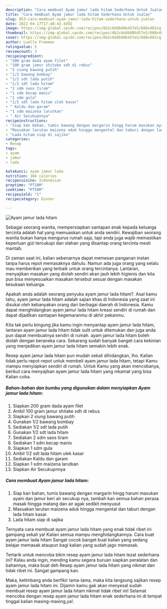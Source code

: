 ```yaml
---
description: "Cara membuat Ayam jamur lada hitam Sederhana Untuk Jualan"
title: "Cara membuat Ayam jamur lada hitam Sederhana Untuk Jualan"
slug: 853-cara-membuat-ayam-jamur-lada-hitam-sederhana-untuk-jualan
date: 2021-04-17T17:48:43.439Z
image: https://img-global.cpcdn.com/recipes/6b2c6ddb08b457e5/680x482cq70/ayam-jamur-lada-hitam-foto-resep-utama.jpg
thumbnail: https://img-global.cpcdn.com/recipes/6b2c6ddb08b457e5/680x482cq70/ayam-jamur-lada-hitam-foto-resep-utama.jpg
cover: https://img-global.cpcdn.com/recipes/6b2c6ddb08b457e5/680x482cq70/ayam-jamur-lada-hitam-foto-resep-utama.jpg
author: Luella Freeman
ratingvalue: 5
reviewcount: 3
recipeingredient:
- "200 gram dada ayam filet"
- "100 gram jamur shitake sdh di rebus"
- "2 siung bawang putih"
- "1/2 bawang bombay"
- "1/2 sdt lada putih"
- "1/2 sdt lada hitam"
- "2 sdm saos tiram"
- "1 sdm kecap manis"
- "1 sdm gula"
- "1/2 sdt lada hitam ulek kasar"
- " Kaldu dan garam"
- "1 sdm maizena larutkan"
- " Air Secukupnnya"
recipeinstructions:
- "Siap kan bahan, tumis bawang dengan margarin hingg harum masukan ayam dan jamur beri air secukup nya, tambah kan semua bahan perasa masak hingga matang dan air agak sedikit menyusut"
- "Masuakan larutan maizena aduk hingga mengental dan taburi dengan lada hitam kasar."
- "Lada hitam siap di sajika"
categories:
- Resep
tags:
- ayam
- jamur
- lada

katakunci: ayam jamur lada 
nutrition: 104 calories
recipecuisine: Indonesian
preptime: "PT10M"
cooktime: "PT50M"
recipeyield: "1"
recipecategory: Dinner

---
```



![Ayam jamur lada hitam](https://img-global.cpcdn.com/recipes/6b2c6ddb08b457e5/680x482cq70/ayam-jamur-lada-hitam-foto-resep-utama.jpg)

Sebagai seorang wanita, mempersiapkan santapan enak kepada keluarga tercinta adalah hal yang memuaskan untuk anda sendiri. Kewajiban seorang  wanita bukan hanya mengurus rumah saja, tapi anda juga wajib memastikan keperluan gizi tercukupi dan olahan yang disantap orang tercinta mesti mantab.

Di zaman  saat ini, kalian sebenarnya dapat memesan panganan instan tanpa harus repot memasaknya dahulu. Namun ada juga orang yang selalu mau memberikan yang terbaik untuk orang tercintanya. Lantaran, menyajikan masakan yang diolah sendiri akan jauh lebih higienis dan kita pun bisa menyesuaikan masakan tersebut sesuai dengan masakan kesukaan keluarga. 



Apakah anda adalah seorang penyuka ayam jamur lada hitam?. Asal kamu tahu, ayam jamur lada hitam adalah sajian khas di Indonesia yang saat ini disukai oleh kebanyakan orang dari berbagai daerah di Indonesia. Kamu dapat menghidangkan ayam jamur lada hitam kreasi sendiri di rumah dan dapat dijadikan santapan kegemaranmu di akhir pekanmu.

Kita tak perlu bingung jika kamu ingin menyantap ayam jamur lada hitam, lantaran ayam jamur lada hitam tidak sulit untuk ditemukan dan juga anda pun dapat membuatnya sendiri di rumah. ayam jamur lada hitam boleh diolah dengan beraneka cara. Sekarang sudah banyak banget cara kekinian yang menjadikan ayam jamur lada hitam semakin lebih enak.

Resep ayam jamur lada hitam pun mudah sekali dihidangkan, lho. Kalian tidak perlu repot-repot untuk membeli ayam jamur lada hitam, tetapi Kamu mampu menyiapkan sendiri di rumah. Untuk Kamu yang akan mencobanya, berikut cara menyajikan ayam jamur lada hitam yang nikamat yang bisa Kalian coba.

<!--inarticleads1-->

##### Bahan-bahan dan bumbu yang digunakan dalam menyiapkan Ayam jamur lada hitam:

1. Siapkan 200 gram dada ayam filet
1. Ambil 100 gram jamur shitake sdh di rebus
1. Siapkan 2 siung bawang putih
1. Gunakan 1/2 bawang bombay
1. Sediakan 1/2 sdt lada putih
1. Gunakan 1/2 sdt lada hitam
1. Sediakan 2 sdm saos tiram
1. Sediakan 1 sdm kecap manis
1. Siapkan 1 sdm gula
1. Ambil 1/2 sdt lada hitam ulek kasar
1. Sediakan  Kaldu dan garam
1. Siapkan 1 sdm maizena larutkan
1. Siapkan  Air Secukupnnya




<!--inarticleads2-->

##### Cara membuat Ayam jamur lada hitam:

1. Siap kan bahan, tumis bawang dengan margarin hingg harum masukan ayam dan jamur beri air secukup nya, tambah kan semua bahan perasa masak hingga matang dan air agak sedikit menyusut
1. Masuakan larutan maizena aduk hingga mengental dan taburi dengan lada hitam kasar.
1. Lada hitam siap di sajika




Ternyata cara membuat ayam jamur lada hitam yang enak tidak ribet ini gampang sekali ya! Kalian semua mampu menghidangkannya. Cara buat ayam jamur lada hitam Sangat cocok banget buat kalian yang sedang belajar memasak ataupun bagi kalian yang sudah jago memasak.

Tertarik untuk mencoba bikin resep ayam jamur lada hitam lezat sederhana ini? Kalau anda ingin, mending kamu segera buruan siapkan peralatan dan bahannya, maka buat deh Resep ayam jamur lada hitam yang nikmat dan tidak ribet ini. Sangat gampang kan. 

Maka, ketimbang anda berfikir lama-lama, maka kita langsung sajikan resep ayam jamur lada hitam ini. Dijamin kamu gak akan menyesal sudah membuat resep ayam jamur lada hitam nikmat tidak ribet ini! Selamat mencoba dengan resep ayam jamur lada hitam enak sederhana ini di tempat tinggal kalian masing-masing,ya!.

